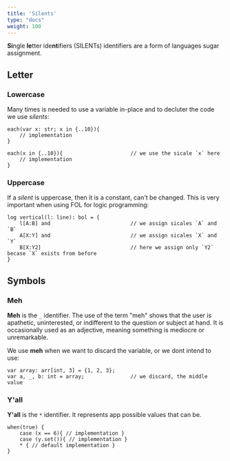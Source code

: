 ```yaml
---
title: 'Silents'
type: "docs"
weight: 100
---
```



**Si**ngle **le**tter ide**nt**ifiers (SILENTs) identifiers are a form of languages sugar assignment.

## Letter

### Lowercase

Many times is needed to use a variable in-place and to decluter the code we use *silents*:

```
each(var x: str; x in {..10}){
    // implementation
}

each(x in {..10}){                      // we use the sicale `x` here
    // implementation
}
```
### Uppercase

If a *silent* is uppercase, then it is a constant, can't be changed. This is very important when using FOL for logic programming:

```
log vertical(l: line): bol = {
    l[A:B] and                          // we assign sicales `A` and `B`
    A[X:Y] and                          // we assign sicales `X` and `Y`
    B[X:Y2]                             // here we assign only `Y2` becase `X` exists from before
}
```

## Symbols

### Meh

**Meh** is the `_` identifier. The use of the term "meh" shows that the user is apathetic, uninterested, or indifferent to the question or subject at hand. It is occasionally used as an adjective, meaning something is mediocre or unremarkable.

We use **meh** when we want to discard the variable, or we dont intend to use:

```
var array: arr[int, 3] = {1, 2, 3};
var a, _, b: int = array;               // we discard, the middle value
```
### Y'all

**Y'all** is the `*` identifier. It represents app possible values that can be.
```
when(true) {
    case (x == 6){ // implementation }
    case (y.set()){ // implementation } 
    * { // default implementation }
}
```
